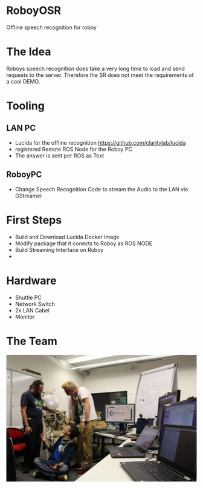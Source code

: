 # RoboyOSR
Offline speech recognition for roboy

# The Idea

Roboys speech recognition does take a very long time to load and send requests to the server.
Therefore the SR does not meet the requirements of a cool DEMO.


# Tooling

## LAN PC
- Lucida for the offline recognition https://github.com/claritylab/lucida
- registered Remote ROS Node for the Roboy PC
- The answer is sent per ROS as Text

## RoboyPC

- Change Speech Recognition Code to stream the Audio to the LAN via GStreamer

# First Steps
- Build and Download Lucida Docker Image
- Modify package that it conects to Roboy as ROS NODE
- Build Streaming Interface on Roboy
- 

# Hardware
- Shuttle PC
- Network Switch
- 2x LAN Cabel
- Monitor

# The Team

![Alt text](docs/group.png?raw=true "Title")
